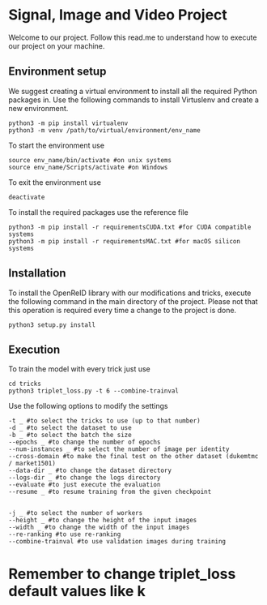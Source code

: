 # Signal, Image and Video Project

Welcome to our project. Follow this read.me to understand how to execute our project on your machine.

## Environment setup

We suggest creating a virtual environment to install all the required Python packages in.
Use the following commands to install Virtuslenv and create a new environment.
```shell
python3 -m pip install virtualenv
python3 -m venv /path/to/virtual/environment/env_name 
```
To start the environment use
```shell
source env_name/bin/activate #on unix systems
source env_name/Scripts/activate #on Windows
```
To exit the environment use
```shell
deactivate
```

To install the required packages use the reference file
```shell
python3 -m pip install -r requirementsCUDA.txt #for CUDA compatible systems
python3 -m pip install -r requirementsMAC.txt #for macOS silicon systems
```

## Installation

To install the OpenReID library with our modifications and tricks, execute the following command in the main directory of the project. 
Please not that this operation is required every time a change to the project is done.

```shell
python3 setup.py install
```

## Execution

To train the model with every trick just use

```shell
cd tricks
python3 triplet_loss.py -t 6 --combine-trainval
```

Use the following options to modify the settings

```shell
-t _ #to select the tricks to use (up to that number)
-d _ #to select the dataset to use
-b _ #to select the batch the size
--epochs _ #to change the number of epochs
--num-instances _ #to select the number of image per identity
--cross-domain #to make the final test on the other dataset (dukemtmc / market1501)
--data-dir _ #to change the dataset directory
--logs-dir _ #to change the logs directory
--evaluate #to just execute the evaluation
--resume _ #to resume training from the given checkpoint


-j _ #to select the number of workers
--height _ #to change the height of the input images
--width _ #to change the width of the input images
--re-ranking #to use re-ranking
--combine-trainval #to use validation images during training
```

# Remember to change triplet_loss default values like k
